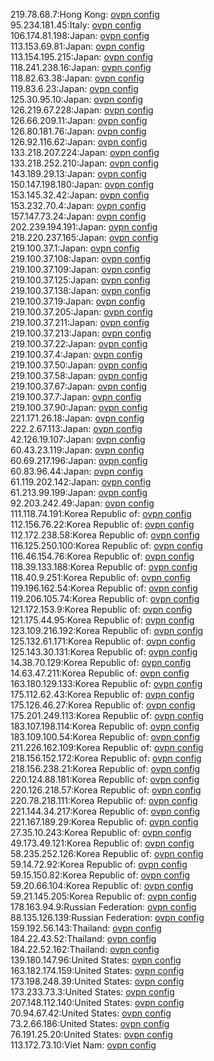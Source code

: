 219.78.68.7:Hong Kong: [ovpn config](vpn/219_78_68_7.ovpn)  
95.234.181.45:Italy: [ovpn config](vpn/95_234_181_45.ovpn)  
106.174.81.198:Japan: [ovpn config](vpn/106_174_81_198.ovpn)  
113.153.69.81:Japan: [ovpn config](vpn/113_153_69_81.ovpn)  
113.154.195.215:Japan: [ovpn config](vpn/113_154_195_215.ovpn)  
118.241.238.16:Japan: [ovpn config](vpn/118_241_238_16.ovpn)  
118.82.63.38:Japan: [ovpn config](vpn/118_82_63_38.ovpn)  
119.83.6.23:Japan: [ovpn config](vpn/119_83_6_23.ovpn)  
125.30.95.10:Japan: [ovpn config](vpn/125_30_95_10.ovpn)  
126.219.67.228:Japan: [ovpn config](vpn/126_219_67_228.ovpn)  
126.66.209.11:Japan: [ovpn config](vpn/126_66_209_11.ovpn)  
126.80.181.76:Japan: [ovpn config](vpn/126_80_181_76.ovpn)  
126.92.116.62:Japan: [ovpn config](vpn/126_92_116_62.ovpn)  
133.218.207.224:Japan: [ovpn config](vpn/133_218_207_224.ovpn)  
133.218.252.210:Japan: [ovpn config](vpn/133_218_252_210.ovpn)  
143.189.29.13:Japan: [ovpn config](vpn/143_189_29_13.ovpn)  
150.147.198.180:Japan: [ovpn config](vpn/150_147_198_180.ovpn)  
153.145.32.42:Japan: [ovpn config](vpn/153_145_32_42.ovpn)  
153.232.70.4:Japan: [ovpn config](vpn/153_232_70_4.ovpn)  
157.147.73.24:Japan: [ovpn config](vpn/157_147_73_24.ovpn)  
202.239.194.191:Japan: [ovpn config](vpn/202_239_194_191.ovpn)  
218.220.237.165:Japan: [ovpn config](vpn/218_220_237_165.ovpn)  
219.100.37.1:Japan: [ovpn config](vpn/219_100_37_1.ovpn)  
219.100.37.108:Japan: [ovpn config](vpn/219_100_37_108.ovpn)  
219.100.37.109:Japan: [ovpn config](vpn/219_100_37_109.ovpn)  
219.100.37.125:Japan: [ovpn config](vpn/219_100_37_125.ovpn)  
219.100.37.138:Japan: [ovpn config](vpn/219_100_37_138.ovpn)  
219.100.37.19:Japan: [ovpn config](vpn/219_100_37_19.ovpn)  
219.100.37.205:Japan: [ovpn config](vpn/219_100_37_205.ovpn)  
219.100.37.211:Japan: [ovpn config](vpn/219_100_37_211.ovpn)  
219.100.37.213:Japan: [ovpn config](vpn/219_100_37_213.ovpn)  
219.100.37.22:Japan: [ovpn config](vpn/219_100_37_22.ovpn)  
219.100.37.4:Japan: [ovpn config](vpn/219_100_37_4.ovpn)  
219.100.37.50:Japan: [ovpn config](vpn/219_100_37_50.ovpn)  
219.100.37.58:Japan: [ovpn config](vpn/219_100_37_58.ovpn)  
219.100.37.67:Japan: [ovpn config](vpn/219_100_37_67.ovpn)  
219.100.37.7:Japan: [ovpn config](vpn/219_100_37_7.ovpn)  
219.100.37.90:Japan: [ovpn config](vpn/219_100_37_90.ovpn)  
221.171.26.18:Japan: [ovpn config](vpn/221_171_26_18.ovpn)  
222.2.67.113:Japan: [ovpn config](vpn/222_2_67_113.ovpn)  
42.126.19.107:Japan: [ovpn config](vpn/42_126_19_107.ovpn)  
60.43.23.119:Japan: [ovpn config](vpn/60_43_23_119.ovpn)  
60.69.217.196:Japan: [ovpn config](vpn/60_69_217_196.ovpn)  
60.83.96.44:Japan: [ovpn config](vpn/60_83_96_44.ovpn)  
61.119.202.142:Japan: [ovpn config](vpn/61_119_202_142.ovpn)  
61.213.99.199:Japan: [ovpn config](vpn/61_213_99_199.ovpn)  
92.203.242.49:Japan: [ovpn config](vpn/92_203_242_49.ovpn)  
111.118.74.191:Korea Republic of: [ovpn config](vpn/111_118_74_191.ovpn)  
112.156.76.22:Korea Republic of: [ovpn config](vpn/112_156_76_22.ovpn)  
112.172.238.58:Korea Republic of: [ovpn config](vpn/112_172_238_58.ovpn)  
116.125.250.100:Korea Republic of: [ovpn config](vpn/116_125_250_100.ovpn)  
116.46.154.76:Korea Republic of: [ovpn config](vpn/116_46_154_76.ovpn)  
118.39.133.188:Korea Republic of: [ovpn config](vpn/118_39_133_188.ovpn)  
118.40.9.251:Korea Republic of: [ovpn config](vpn/118_40_9_251.ovpn)  
119.196.162.54:Korea Republic of: [ovpn config](vpn/119_196_162_54.ovpn)  
119.206.105.74:Korea Republic of: [ovpn config](vpn/119_206_105_74.ovpn)  
121.172.153.9:Korea Republic of: [ovpn config](vpn/121_172_153_9.ovpn)  
121.175.44.95:Korea Republic of: [ovpn config](vpn/121_175_44_95.ovpn)  
123.109.216.192:Korea Republic of: [ovpn config](vpn/123_109_216_192.ovpn)  
125.132.61.171:Korea Republic of: [ovpn config](vpn/125_132_61_171.ovpn)  
125.143.30.131:Korea Republic of: [ovpn config](vpn/125_143_30_131.ovpn)  
14.38.70.129:Korea Republic of: [ovpn config](vpn/14_38_70_129.ovpn)  
14.63.47.211:Korea Republic of: [ovpn config](vpn/14_63_47_211.ovpn)  
163.180.129.133:Korea Republic of: [ovpn config](vpn/163_180_129_133.ovpn)  
175.112.62.43:Korea Republic of: [ovpn config](vpn/175_112_62_43.ovpn)  
175.126.46.27:Korea Republic of: [ovpn config](vpn/175_126_46_27.ovpn)  
175.201.249.113:Korea Republic of: [ovpn config](vpn/175_201_249_113.ovpn)  
183.107.198.114:Korea Republic of: [ovpn config](vpn/183_107_198_114.ovpn)  
183.109.100.54:Korea Republic of: [ovpn config](vpn/183_109_100_54.ovpn)  
211.226.162.109:Korea Republic of: [ovpn config](vpn/211_226_162_109.ovpn)  
218.156.152.172:Korea Republic of: [ovpn config](vpn/218_156_152_172.ovpn)  
218.156.238.21:Korea Republic of: [ovpn config](vpn/218_156_238_21.ovpn)  
220.124.88.181:Korea Republic of: [ovpn config](vpn/220_124_88_181.ovpn)  
220.126.218.57:Korea Republic of: [ovpn config](vpn/220_126_218_57.ovpn)  
220.78.218.111:Korea Republic of: [ovpn config](vpn/220_78_218_111.ovpn)  
221.144.34.217:Korea Republic of: [ovpn config](vpn/221_144_34_217.ovpn)  
221.167.189.29:Korea Republic of: [ovpn config](vpn/221_167_189_29.ovpn)  
27.35.10.243:Korea Republic of: [ovpn config](vpn/27_35_10_243.ovpn)  
49.173.49.121:Korea Republic of: [ovpn config](vpn/49_173_49_121.ovpn)  
58.235.252.126:Korea Republic of: [ovpn config](vpn/58_235_252_126.ovpn)  
59.14.72.92:Korea Republic of: [ovpn config](vpn/59_14_72_92.ovpn)  
59.15.150.82:Korea Republic of: [ovpn config](vpn/59_15_150_82.ovpn)  
59.20.66.104:Korea Republic of: [ovpn config](vpn/59_20_66_104.ovpn)  
59.21.145.205:Korea Republic of: [ovpn config](vpn/59_21_145_205.ovpn)  
178.163.94.9:Russian Federation: [ovpn config](vpn/178_163_94_9.ovpn)  
88.135.126.139:Russian Federation: [ovpn config](vpn/88_135_126_139.ovpn)  
159.192.56.143:Thailand: [ovpn config](vpn/159_192_56_143.ovpn)  
184.22.43.52:Thailand: [ovpn config](vpn/184_22_43_52.ovpn)  
184.22.52.162:Thailand: [ovpn config](vpn/184_22_52_162.ovpn)  
139.180.147.96:United States: [ovpn config](vpn/139_180_147_96.ovpn)  
163.182.174.159:United States: [ovpn config](vpn/163_182_174_159.ovpn)  
173.198.248.39:United States: [ovpn config](vpn/173_198_248_39.ovpn)  
173.233.73.3:United States: [ovpn config](vpn/173_233_73_3.ovpn)  
207.148.112.140:United States: [ovpn config](vpn/207_148_112_140.ovpn)  
70.94.67.42:United States: [ovpn config](vpn/70_94_67_42.ovpn)  
73.2.66.186:United States: [ovpn config](vpn/73_2_66_186.ovpn)  
76.191.25.20:United States: [ovpn config](vpn/76_191_25_20.ovpn)  
113.172.73.10:Viet Nam: [ovpn config](vpn/113_172_73_10.ovpn)  
